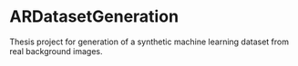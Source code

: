 # ARDatasetGeneration
Thesis project for generation of a synthetic machine learning dataset from real background images.
